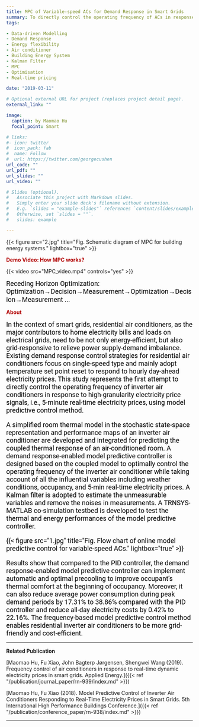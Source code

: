 ```yaml
---
title: MPC of Variable-speed ACs for Demand Response in Smart Grids
summary: To directly control the operating frequency of ACs in response to high-granularity electricity price signals, i.e., 5-minute real-time electricity prices,in smart grids using MPC method.
tags:

- Data-driven Modelling 
- Demand Response
- Energy flexibility 
- Air conditioner
- Building Energy System
- Kalman Filter
- MPC 
- Optimisation
- Real-time pricing

date: "2019-03-11"

# Optional external URL for project (replaces project detail page).
external_link: ""

image:
  caption: by Maomao Hu
  focal_point: Smart

# links:
#- icon: twitter
#  icon_pack: fab
#  name: Follow
#  url: https://twitter.com/georgecushen
url_code: ""
url_pdf: ""
url_slides: ""
url_video: ""

# Slides (optional).
#   Associate this project with Markdown slides.
#   Simply enter your slide deck's filename without extension.
#   E.g. `slides = "example-slides"` references `content/slides/example-slides.md`.
#   Otherwise, set `slides = ""`.
#   slides: example

---
```




{{< figure src="2.jpg" title="Fig. Schematic diagram of MPC for building energy systems." lightbox="true" >}}



<font color="#B30606">**Demo Video: How MPC works?**</font>

{{< video src="MPC_video.mp4" controls="yes" >}}

<font face="Roboto" color="black" size="4">Receding Horizon Optimization: Optimization&rarr;Decision&rarr;Measurement&rarr;Optimization&rarr;Decision&rarr;Measurement ...</font>



<font color="#B30606">**About**</font>

<font face="Roboto" color="black" size="4">In the context of smart grids, residential air conditioners, as the major contributors to home electricity bills and loads on electrical grids, need to be not only energy-efficient, but also grid-responsive to relieve power supply-demand imbalance. Existing demand response control strategies for residential air conditioners focus on single-speed type and mainly adopt temperature set point reset to respond to hourly day-ahead electricity prices. This study represents the first attempt to directly control the operating frequency of inverter air conditioners in response to high-granularity electricity price signals, i.e., 5-minute real-time electricity prices, using model predictive control method. 

A simplified room thermal model in the stochastic state-space representation and performance maps of an inverter air conditioner are developed and integrated for predicting the coupled thermal response of an air-conditioned room. A demand response-enabled model predictive controller is designed based on the coupled model to optimally control the operating frequency of the inverter air conditioner while taking account of all the influential variables including weather conditions, occupancy, and 5-min real-time electricity prices. A Kalman filter is adopted to estimate the unmeasurable variables and remove the noises in measurements. A TRNSYS-MATLAB co-simulation testbed is developed to test the thermal and energy performances of the model predictive controller. 

{{< figure src="1.jpg" title="Fig. Flow chart of online model predictive control for variable-speed ACs." lightbox="true" >}}

Results show that compared to the PID controller, the demand response-enabled model predictive controller can implement automatic and optimal precooling to improve occupant’s thermal comfort at the beginning of occupancy. Moreover, it can also reduce average power consumption during peak demand periods by 17.31% to 38.86% compared with the PID controller and reduce all-day electricity costs by 0.42% to 22.16%. The frequency-based model predictive control method enables residential inverter air conditioners to be more grid-friendly and cost-efficient.</font>

---

**Related Publication**

[Maomao Hu, Fu Xiao, John Bagterp Jørgensen, Shengwei Wang (2019). Frequency control of air conditioners in response to real-time dynamic electricity prices in smart grids. Applied Energy.]({{< ref "/publication/journal_paper/rn-939/index.md" >}})

[Maomao Hu, Fu Xiao (2018). Model Predictive Control of Inverter Air Conditioners Responding to Real-Time Electricity Prices in Smart Grids. 5th International High Performance Buildings Conference.]({{< ref "/publication/conference_paper/rn-938/index.md" >}})

---

